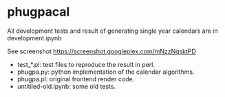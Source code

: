 # phugpacal

All development tests and result of generating single year calendars are in
development.ipynb

See screenshot https://screenshot.googleplex.com/mNzzNqsktPD

-   test_\*.pl: test files to reproduce the result in perl.
-   phugpa.py: python implementation of the calendar algorithms.
-   phugpa.pl: original frontend render code.
-   untitiled-old.ipynb: some old tests.
